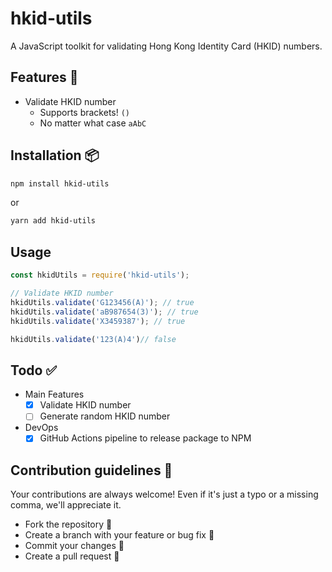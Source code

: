 # hkid-utils

A JavaScript toolkit for validating Hong Kong Identity Card (HKID) numbers.  

## Features 🤖

- Validate HKID number
  - Supports brackets! `()`
  - No matter what case `aAbC`

## Installation 📦

```sh
npm install hkid-utils
```

or   
```sh
yarn add hkid-utils
```

## Usage

```javascript
const hkidUtils = require('hkid-utils');

// Validate HKID number
hkidUtils.validate('G123456(A)'); // true
hkidUtils.validate('aB987654(3)'); // true
hkidUtils.validate('X3459387'); // true

hkidUtils.validate('123(A)4')// false
```

## Todo ✅
- Main Features
  - [x] Validate HKID number
  - [ ] Generate random HKID number
- DevOps
  - [x] GitHub Actions pipeline to release package to NPM
## Contribution guidelines 📝
Your contributions are always welcome! Even if it's just a typo or a missing comma, we'll appreciate it.
- Fork the repository 🍴
- Create a branch with your feature or bug fix 🎋
- Commit your changes 💽
- Create a pull request 🧰
